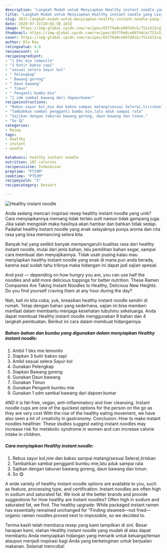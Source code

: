 ```yaml
---
description: "Langkah Mudah untuk Menyiapkan Healthy instant noodle yang Lezat"
title: "Langkah Mudah untuk Menyiapkan Healthy instant noodle yang Lezat"
slug: 3637-langkah-mudah-untuk-menyiapkan-healthy-instant-noodle-yang-lezat
date: 2020-07-31T20:02:58.183Z
image: https://img-global.cpcdn.com/recipes/65f79a0ce097ddcb/751x532cq70/healthy-instant-noodle-foto-resep-utama.jpg
thumbnail: https://img-global.cpcdn.com/recipes/65f79a0ce097ddcb/751x532cq70/healthy-instant-noodle-foto-resep-utama.jpg
cover: https://img-global.cpcdn.com/recipes/65f79a0ce097ddcb/751x532cq70/healthy-instant-noodle-foto-resep-utama.jpg
author: Ola Roy
ratingvalue: 4.6
reviewcount: 14
recipeingredient:
- "1 bks mie lemonilo"
- "3 butir bakso sapi"
- "sesuai selera Sayur kol"
- " Pelengkap"
- " Bawang goreng"
- " Daun bawang"
- " Timun"
- " Penganti bumbu mie"
- "1 sdm sambal bawang dari dapoerbumar"
recipeinstructions:
- "Rebus sayur kol,mie dan bakso sampai matang(sesuai Selera),tiriskan"
- "Tambahkan sambal pengganti bumbu mie,lalu aduk sampai rata"
- "Sajikan dengan taburan bawang goreng, daun bawang dan timun."
- "So 😋"
categories:
- Resep
tags:
- healthy
- instant
- noodle

katakunci: healthy instant noodle 
nutrition: 187 calories
recipecuisine: Indonesian
preptime: "PT29M"
cooktime: "PT53M"
recipeyield: "3"
recipecategory: Dessert

---
```



![Healthy instant noodle](https://img-global.cpcdn.com/recipes/65f79a0ce097ddcb/751x532cq70/healthy-instant-noodle-foto-resep-utama.jpg)

Anda sedang mencari inspirasi resep healthy instant noodle yang unik? Cara menyiapkannya memang tidak terlalu sulit namun tidak gampang juga. Jika salah mengolah maka hasilnya akan hambar dan bahkan tidak sedap. Padahal healthy instant noodle yang enak selayaknya punya aroma dan cita rasa yang bisa memancing selera kita.

Banyak hal yang sedikit banyak mempengaruhi kualitas rasa dari healthy instant noodle, mulai dari jenis bahan, lalu pemilihan bahan segar, sampai cara membuat dan menyajikannya. Tidak usah pusing kalau mau menyiapkan healthy instant noodle yang enak di mana pun anda berada, karena asal sudah tahu triknya maka hidangan ini dapat jadi sajian spesial.

And psst — depending on how hungry you are, you can use half the noodles and add more delicious toppings for better nutrition. These Ramen Companies Are Taking Instant Noodles to Healthy, Delicious New Heights. Do you find yourself craving them at any hour during the day?


Nah, kali ini kita coba, yuk, kreasikan healthy instant noodle sendiri di rumah. Tetap dengan bahan yang sederhana, sajian ini bisa memberi manfaat dalam membantu menjaga kesehatan tubuhmu sekeluarga. Anda dapat membuat Healthy instant noodle menggunakan 9 bahan dan 4 langkah pembuatan. Berikut ini cara dalam membuat hidangannya.

<!--inarticleads1-->

##### Bahan-bahan dan bumbu yang digunakan dalam menyiapkan Healthy instant noodle:

1. Ambil 1 bks mie lemonilo
1. Siapkan 3 butir bakso sapi
1. Ambil sesuai selera Sayur kol
1. Gunakan  Pelengkap
1. Siapkan  Bawang goreng
1. Gunakan  Daun bawang
1. Gunakan  Timun
1. Gunakan  Penganti bumbu mie
1. Gunakan 1 sdm sambal bawang dari dapoer.bumar


AND it is fat-free, vegan, anti-inflammatory and liver cleansing. Instant noodle cups are one of the quickest options for the person on the go as they are very cost With the rise of the healthy eating movement, we have also seen a lot of creativity in gastronomy. Conclusion: How to make instant noodles healthier. These studies suggest eating instant noodles may increase risk for metabolic syndrome in women and can increase calorie intake in children. 

<!--inarticleads2-->

##### Cara menyiapkan Healthy instant noodle:

1. Rebus sayur kol,mie dan bakso sampai matang(sesuai Selera),tiriskan
1. Tambahkan sambal pengganti bumbu mie,lalu aduk sampai rata
1. Sajikan dengan taburan bawang goreng, daun bawang dan timun.
1. So 😋


A wide variety of healthy instant noodle options are available to you, such as feature, processing type, and certification. Instant noodles are often high in sodium and saturated fat. We look at the better brands and provide suggestions for How healthy are instant noodles? Often high in sodium and saturated fat, we find. The healthy upgrade: While packaged instant ramen has essentially remained unchanged for &#34;Finding steamed—not fried—organic ramen noodles proved next to impossible, so we decided to. 

Terima kasih telah membaca resep yang kami tampilkan di sini. Besar harapan kami, olahan Healthy instant noodle yang mudah di atas dapat membantu Anda menyiapkan hidangan yang menarik untuk keluarga/teman ataupun menjadi inspirasi bagi Anda yang berkeinginan untuk berjualan makanan. Selamat mencoba!

